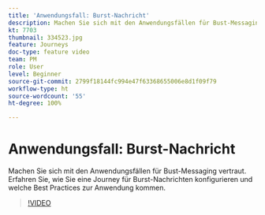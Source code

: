 ```yaml
---
title: 'Anwendungsfall: Burst-Nachricht'
description: Machen Sie sich mit den Anwendungsfällen für Bust-Messaging vertraut. Erfahren Sie, wie Sie eine Journey für Burst-Nachrichten konfigurieren und welche Best Practices zur Anwendung kommen.
kt: 7703
thumbnail: 334523.jpg
feature: Journeys
doc-type: feature video
team: PM
role: User
level: Beginner
source-git-commit: 2799f18144fc994e47f63368655006e8d1f09f79
workflow-type: ht
source-wordcount: '55'
ht-degree: 100%

---
```


# Anwendungsfall: Burst-Nachricht

Machen Sie sich mit den Anwendungsfällen für Bust-Messaging vertraut. Erfahren Sie, wie Sie eine Journey für Burst-Nachrichten konfigurieren und welche Best Practices zur Anwendung kommen.

>[!VIDEO](https://video.tv.adobe.com/v/334523?quality=12)
